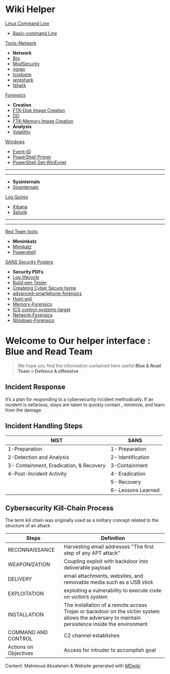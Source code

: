 Wiki Helper 
===========

[Linux Command Line ]()

- [Basic-command Line](/Tools/LinuxCLI101.md)

[Tools-Network]()

- **Network**
-  [Bro](Tools/Bro.md)
- [ModSecurity](Tools/ModSecurity.md)
- [ngrep](Tools/ngrep.md)
- [tcpdump](Tools/tcpdumpfull.md)
- [wireshark](Tools/wireshark.md)
- [tshark](Tools/tshark.md)

[Forensics]()

- **Creation**
-  [FTK-Disk Image Creation](/Tools/FTK-Disk-Image.pdf)
-  [DD](/Tools/dd.md)
-  [FTK-Memory Image Creation](/Tools/FTK-memory.pdf)
- **Analysis**
-  [Volatility](Tools/volatility.md)

[Windows]()

- [Event-ID](Tools/windows-evet-ids.md)
- [PowerShell Primer](/Tools/PowerShell.md)
- [PowerShell Get-WinEvnet](/Tools/Get-WinEvent.md)
- ----
- ----
- **Sysinternals**
- [Sysinternals](/Tools/sysinternals.md)

[Log Quires]()

- [Kibana](/Tools/Kibana.md)
- [Splunk](/Tools/Splunk.md)
- ----
- ----

[Red Team tools]()

- **Mimimkatz**
- [Mimikatz](Tools/Mimikatz.md)
- [Powershell](Tools/Powershell-RedTeam.md)

[SANS Security Posters ]()

- **Security PDFs**
- <a href='PDFs/A Log Lifecycle.pdf' target='_blank'>Log lifecycle</a>
- <a href='PDFs/blueprint-building-pen-tester.pdf' target='_blank'>Build pen Tester</a>
- <a href='PDFs/creating-cyber-secure-home.pdf' target='_blank'>Createing Cyber Secure home</a>
- <a href='PDFs/dfir-advanced-smartphone-forensics.pdf' target='_blank'>advanced-smartphone-forensics</a>
- <a href='PDFs/hunt-evil.pdf' target='_blank'>Hunt-evil</a>
- <a href='PDFs/dfir-memory-forensics.pdf' target='_blank'>Memory-Forensics</a>
- <a href='PDFs/ICS-control-systems-target.pdf' target='_blank'>ICS-control-systems-target</a>
- <a href='PDFs/network-forensics.pdf' target='_blank'>Network-Forensics</a>
- <a href='PDFs/windows-forensics-evidence.pdf' target='_blank'>Windows-Forensics</a>

Welcome to Our helper interface : Blue and Read Team 
===============================

> We hope you find the information contained here useful
 **Blue & Read Team = Defence & offensive**

Incident Response
------------

It’s a plan for responding to a cybersecurity incident methodically. If an incident is nefarious, steps are taken to quickly contain , minimize, and learn from the damage

Incident Handling Steps
--------

| NIST | SANS |
|--|--|
|1-Preparation | 1- Preparation |
|2-Detection and Analysis|2- Identification|
|3- Containment, Eradication, & Recovery|3-Containment|
|4-Post-Incident Activity|4- Eradication
| |5- Recovery
| |6- Lessons Learned

Cybersecurity Kill-Chain Process
--------
The term kill chain was originally used as a military concept related to the structure of an attack

| Steps |  Definition |
|--|--|
| RECONNAISSANCE | Harvesting email addresses "The first step of any APT attack" |
| WEAPONIZATION|Coupling exploit with backdoor into deliverable payload |
| DELIVERY |email attachments, websites, and removable media such as a USB stick |
| EXPLOITATION | exploiting a vulnerability to execute code on victim’s system |
| INSTALLATION | The installation of a remote access Trojan or backdoor on the victim system allows the adversary to maintain persistence inside the environment |
| COMMAND AND CONTROL | C2 channel establishes |
| Actions on Objectives | Access for intruder to accomplish goal |

Content: Mahmoud Aboalenen & Website generated with <a href="http://www.mdwiki.info">MDwiki</a> 
